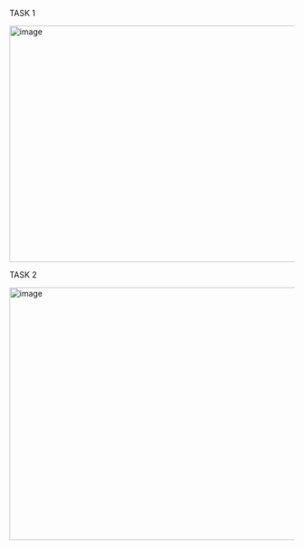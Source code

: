 TASK 1

<img width="1038" height="418" alt="image" src="https://github.com/user-attachments/assets/79be6cc4-4d59-40a9-b9bf-411b7ca13ba8" />


TASK 2


<img width="1726" height="447" alt="image" src="https://github.com/user-attachments/assets/0011da8e-755e-4298-998c-b0440501cdad" />
